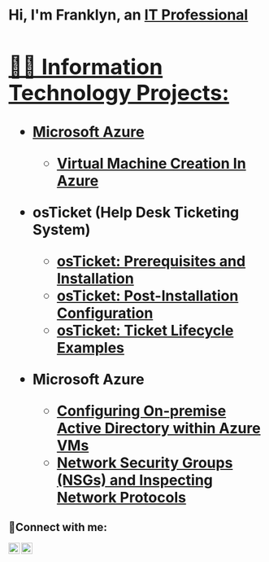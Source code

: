 <h1>Hi, I'm Franklyn, an <a href="https://linkedin.com/in/Franklyn">IT Professional

<h2>👨‍💻 Information Technology Projects:</h2>

- <b>Microsoft Azure</b>
  - [Virtual Machine Creation In Azure](https://github.com/franklynvf//virtual-machine)
  

- <b>osTicket (Help Desk Ticketing System)</b>
  - [osTicket: Prerequisites and Installation](https://github.com/franklynvf/osticket-prereqs)
  - [osTicket: Post-Installation Configuration](https://github.com/franklynvf//post-install-config)
  - [osTicket: Ticket Lifecycle Examples](https://github.com/franklynvf//ticket-lifecycle)
  
- <b>Microsoft Azure</b>
  - [Configuring On-premise Active Directory within Azure VMs](https://github.com/franklynvf//configure-ad)
  - [Network Security Groups (NSGs) and Inspecting Network Protocols](https://github.com/franklynvf//azure-network-protocols)

<h2>🤳Connect with me:</h2>


[<img align="left" alt="Josh | LinkedIn" width="22px" src="https://cdn.jsdelivr.net/npm/simple-icons@v3/icons/linkedin.svg" />][linkedin]
[<img align="left" alt="Josh | Instagram" width="22px" src="https://cdn.jsdelivr.net/npm/simple-icons@v3/icons/instagram.svg" />][instagram]


[instagram]: https://www.instagram.com/Josh
[linkedin]: https://linkedin.com/in/Josh
